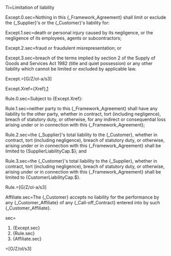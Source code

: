 Ti=Limitation of liability

Except.0.sec=Nothing in this {_Framework_Agreement} shall limit or exclude the {_Supplier}'s or the {_Customer}'s liability for:

Except.1.sec=death or personal injury caused by its negligence, or the negligence of its employees, agents or subcontractors;

Except.2.sec=fraud or fraudulent misrepresentation; or

Except.3.sec=breach of the terms implied by section 2 of the Supply of Goods and Services Act 1982 (title and quiet possession) or any other liability which cannot be limited or excluded by applicable law.

Except.=[G/Z/ol-a/s3]

Except.Xref={Xref}<a href="#Limit.Liability.Except.sec">.1</a>

Rule.0.sec=Subject to {Except.Xref}:

Rule.1.sec=neither party to this {_Framework_Agreement} shall have any liability to the other party, whether in contract, tort (including negligence), breach of statutory duty, or otherwise, for any indirect or consequential loss arising under or in connection with this {_Framework_Agreement};

Rule.2.sec=the {_Supplier}'s total liability to the {_Customer}, whether in contract, tort (including negligence), breach of statutory duty, or otherwise, arising under or in connection with this {_Framework_Agreement} shall be limited to {SupplierLiabilityCap.$}; and

Rule.3.sec=the {_Customer}'s total liability to the {_Supplier}, whether in contract, tort (including negligence), breach of statutory duty, or otherwise, arising under or in connection with this {_Framework_Agreement} shall be limited to {CustomerLiabilityCap.$}.

Rule.=[G/Z/ol-a/s3]

Affiliate.sec=The {_Customer} accepts no liability for the performance by any {_Customer_Affiliate} of any {_Call-off_Contract} entered into by such {_Customer_Affiliate}. 

sec=<ol><li>{Except.sec}<li>{Rule.sec}<li>{Affiliate.sec}</ol>

=[G/Z/ol/s3]
